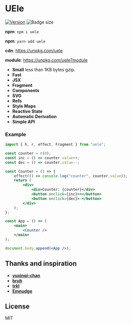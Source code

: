 # UEle

[![Version](https://img.shields.io/npm/v/uele.svg?color=success&style=flat-square)](https://www.npmjs.com/package/uele)
![Badge size](https://img.badgesize.io/https://unpkg.com/uele?compression=gzip&label=gzip&style=flat-square)

**npm**: `npm i uele`

**npm**: `yarn add uele`

**cdn**: https://unpkg.com/uele  

**module**: https://unpkg.com/uele?module

-   **Small** less than 1KB bytes gzip.
-   **Fast**
-   **JSX**
-   **Fragment**
-   **Components**
-   **SVG**
-   **Refs**
-   **Style Maps**
-   **Reactive State**
-   **Automatic Derivation**
-   **Simple API**

### Example
```jsx
import { h, r, effect, Fragment } from "uele";

const counter = r(0);
const inc = () => counter.value++;
const dec = () => counter.value--;

const Counter = () => {
	effect(() => console.log("counter", counter.value));
	return (
		<div>
			<div>Counter: {counter}</div>
			<button onclick={inc}>+</button>
			<button onclick={dec}>-</button>
		</div>
	);
};

const App = () => (
	<main>
		<Counter />
	</main>
);

document.body.append(<App />);
```

## Thanks and inspiration

-   **[yuxinqi-chan](https://github.com/yuxinqi-chan/reactive-jsx-dom)**
-   **[bruh](https://github.com/Technical-Source/bruh)**
-   **[trkl](https://github.com/jbreckmckye/trkl)**
-   **[Emnudge](https://github.com/EmNudge)**

## License

MIT
